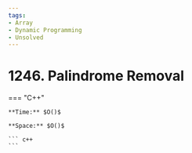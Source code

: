 ```yaml
---
tags:
- Array
- Dynamic Programming
- Unsolved
---
```



# 1246. Palindrome Removal

=== "C++"

    **Time:** $O()$

    **Space:** $O()$

    ``` c++
    ```